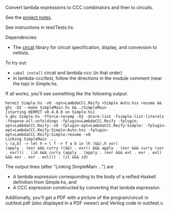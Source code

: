 Convert lambda expressions to CCC combinators and then to circuits.

See the [project notes](doc/notes.md).

See instructions in test/Tests.hs.

Dependencies:

*   The [circat](https://github.com/conal/circat) library for circuit specification, display, and conversion to netlists.

To try out:

*   `cabal install` circat and lambda-ccc (in that order)
*   In lambda-ccc/test, follow the directions in the module comment (near the top) in Simple.hs.

If all works, you'll see something like the following output:

    hermit Simple.hs -v0 -opt=LambdaCCC.Reify +Simple Auto.hss resume && ghc -O2 --make SimpleMain.hs && ./SimpleMain
    [starting HERMIT v0.4.0.0 on Simple.hs]
    % ghc Simple.hs -fforce-recomp -O2 -dcore-lint -fsimple-list-literals -fexpose-all-unfoldings -fplugin=LambdaCCC.Reify -fplugin-opt=LambdaCCC.Reify:-v0 -fplugin-opt=LambdaCCC.Reify:Simple: -fplugin-opt=LambdaCCC.Reify:Simple:Auto.hss -fplugin-opt=LambdaCCC.Reify:Simple:resume -v0
    Linking SimpleMain ...
    \ (a,b) -> let h = \ f -> f a b in (h (&&),h xor)
    (apply . (exr &&& curry ((&&) . exr)) &&& apply . (exr &&& curry (xor . exr))) . (id &&& curry (apply . (apply . (exr &&& exl . exr . exl) &&& exr . exr . exl))) . (it &&& id)

The output lines (after "Linking SimpleMain ...") are

*   A lambda expression corresponding to the body of a reified Haskell definition from Simple.hs, and
*   A CCC expression constructed by converting that lambda expression.

Additionally, you'll get a PDF with a picture of the program/circuit in out/test.pdf (also displayed in a PDF viewer) and Verilog code in out/test.v.
